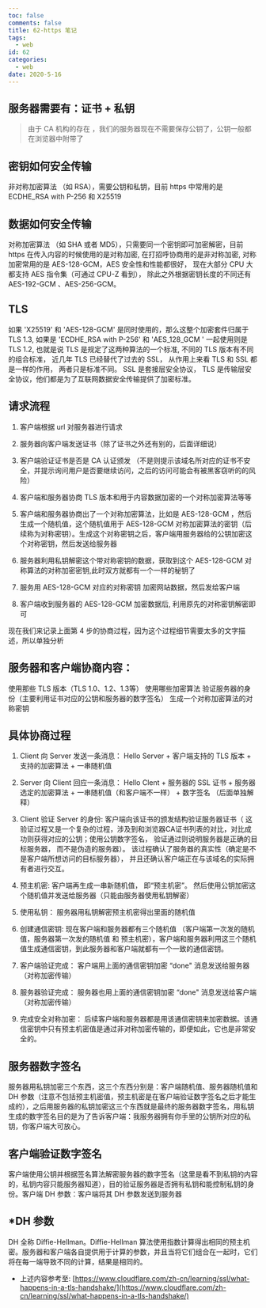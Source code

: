 ```yaml
---
toc: false
comments: false
title: 62-https 笔记
tags:
  - web
id: 62
categories:
  - web
date: 2020-5-16
---
```


## 服务器需要有：证书 + 私钥

> 由于 CA 机构的存在 ，我们的服务器现在不需要保存公钥了，公钥一般都在浏览器中附带了

<!-- more -->

## 密钥如何安全传输

非对称加密算法 （如 RSA），需要公钥和私钥，目前 https 中常用的是 ECDHE_RSA with P-256 和 X25519

## 数据如何安全传输

对称加密算法 （如 SHA 或者 MD5），只需要同一个密钥即可加密解密，目前 https 在传入内容的时候使用的是对称加密, 在打招呼协商用的是非对称加密, 对称加密常用的是 AES-128-GCM，AES 安全性和性能都很好， 现在大部分 CPU 大都支持 AES 指令集（可通过 CPU-Z 看到）， 除此之外根据密钥长度的不同还有 AES-192-GCM 、AES-256-GCM。

## TLS

如果 'X25519' 和 'AES-128-GCM' 是同时使用的，那么这整个加密套件归属于 TLS 1.3, 如果是 'ECDHE_RSA with P-256' 和 'AES_128_GCM ' 一起使用则是 TLS 1.2, 也就是说 TLS 是规定了这两种算法的一个标准, 不同的 TLS 版本有不同的组合标准， 近几年 TLS 已经替代了过去的 SSL， 从作用上来看 TLS 和 SSL 都是一样的作用， 两者只是标准不同。 SSL 是套接层安全协议， TLS 是传输层安全协议，他们都是为了互联网数据安全传输提供了加密标准。

## 请求流程

1. 客户端根据 url 对服务器进行请求

2. 服务器向客户端发送证书（除了证书之外还有别的，后面详细说）

3. 客户端验证证书是否是 CA 认证颁发 （不是则提示该域名所对应的证书不安全，并提示询问用户是否要继续访问，之后的访问可能会有被黑客窃听的的风险）

4. 客户端和服务器协商 TLS 版本和用于内容数据加密的一个对称加密算法等等

5. 客户端和服务器协商出了一个对称加密算法，比如是  AES-128-GCM ，然后生成一个随机值，这个随机值用于 AES-128-GCM 对称加密算法的密钥（后续称为对称密钥）。生成这个对称密钥之后，客户端用服务器给的公钥加密这个对称密钥，然后发送给服务器

6. 服务器利用私钥解密这个带对称密钥的数据，获取到这个 AES-128-GCM 对称算法的对称加密密钥,此时双方就都有一个一样的秘钥了

7. 服务用 AES-128-GCM 对应的对称密钥 加密网站数据，然后发给客户端

8. 客户端收到服务器的 AES-128-GCM 加密数据后, 利用原先的对称密钥解密即可

现在我们来记录上面第 4 步的协商过程，因为这个过程细节需要太多的文字描述，所以单独分析

## 服务器和客户端协商内容：

使用那些 TLS 版本（TLS 1.0、1.2、1.3等）
使用哪些加密算法
验证服务器的身份（主要利用证书对应的公钥和服务器的数字签名）
生成一个对称加密算法的对称密钥

## 具体协商过程

1. Client 向 Server 发送一条消息： Hello Server + 客户端支持的 TLS 版本 + 支持的加密算法 + 一串随机值

2. Server 向 Client 回应一条消息： Hello Clent + 服务器的 SSL 证书 + 服务器选定的加密算法 + 一串随机值（和客户端不一样） + 数字签名 （后面单独解释）

3. Client 验证 Server 的身份: 客户端向该证书的颁发结构验证服务器证书（ 这验证过程又是一个复杂的过程，涉及到和浏览器CA证书列表的对比，对比成功则获得对应的公钥；使用公钥数字签名， 验证通过则说明服务器是正确的目标服务器， 而不是伪造的服务器）。 该过程确认了服务器的真实性（确定是不是客户端所想访问的目标服务器）， 并且还确认客户端正在与该域名的实际拥有者进行交互。

4. 预主机密: 客户端再生成一串新随机值， 即“预主机密”。  然后使用公钥加密这个随机值并发送给服务器（只能由服务器使用私钥解密）

5. 使用私钥： 服务器用私钥解密预主机密得出里面的随机值

6. 创建通信密钥: 现在客户端和服务器都有三个随机值 （客户端第一次发的随机值，服务器第一次发的随机值 和 预主机密），客户端和服务器利用这三个随机值生成通信密钥，到此服务器和客户端就都有一个一致的通信密钥。

7. 客户端验证完成： 客户端用上面的通信密钥加密 “done" 消息发送给服务器 （对称加密传输）

8. 服务器验证完成： 服务器也用上面的通信密钥加密 “done" 消息发送给客户端 （对称加密传输）

9. 完成安全对称加密： 后续客户端和服务器都是用该通信密钥来加密数据。该通信密钥中只有预主机密值是通过非对称加密传输的，即便如此，它也是非常安全的。

## 服务器数字签名

服务器用私钥加密三个东西，这三个东西分别是：客户端随机值、服务器随机值和 DH 参数（注意不包括预主机密值，预主机密是在客户端验证数字签名之后才能生成的），之后用服务器的私钥加密这三个东西就是最终的服务器数字签名，用私钥生成的数字签名目的是为了告诉客户端：我服务器拥有你手里的公钥所对应的私钥，你客户端大可放心。

## 客户端验证数字签名

客户端使用公钥并根据签名算法解密服务器的数字签名（这里是看不到私钥的内容的，私钥内容只能服务器知道），目的验证服务器是否拥有私钥和能控制私钥的身份。客户端 DH 参数：客户端将其 DH 参数发送到服务器

## *DH 参数

DH 全称 Diffie-Hellman。Diffie-Hellman 算法使用指数计算得出相同的预主机密。服务器和客户端各自提供用于计算的参数，并且当将它们组合在一起时，它们将在每一端导致不同的计算，结果是相同的。

- 上述内容参考至: [https://www.cloudflare.com/zh-cn/learning/ssl/what-happens-in-a-tls-handshake/](https://www.cloudflare.com/zh-cn/learning/ssl/what-happens-in-a-tls-handshake/)
